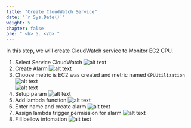 ```yaml
---
title: "Create CloudWatch Service"
date: "`r Sys.Date()`"
weight: 5
chapter: false
pre: " <b> 5. </b> "
---
```


In this step, we will create CloudWatch service to Monitor EC2 CPU.

1. Select Service CloudWatch
   ![alt text](/images/3.cloud-watch/001.cloud-watch-service.png)
2. Create Alarm
   ![alt text](image-8.png)
3. Choose metric is EC2 was created and metric named `CPUUtilization`
   ![alt text](image-1.png)  
   ![alt text](image.png)
4. Setup param
   ![alt text](image-2.png)
5. Add lambda function
   ![alt text](image-3.png)
6. Enter name and create alarm
   ![alt text](image-4.png)
7. Assign lambda trigger permission for alarm
   ![alt text](image-6.png)
8. Fill bellow infomation
   ![alt text](image-7.png)
